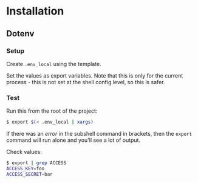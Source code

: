 # Installation


## Dotenv

### Setup

Create `.env_local` using the template.

Set the values as export variables. Note that this is only for the current process - this is not set at the shell config level, so this is safer.

### Test

Run this from the root of the project:

```sh
$ export $(< .env_local | xargs)
```

If there was an _error_ in the subshell command in brackets, then the `export` command will run alone and you'll see a lot of output.

Check values:

```sh
$ export | grep ACCESS
ACCESS_KEY=foo
ACCESS_SECRET=bar
```
